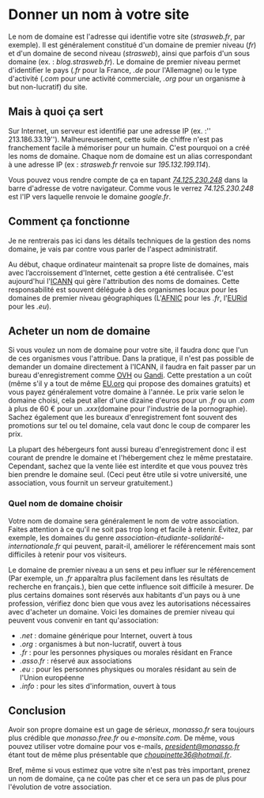 # Donner un nom à votre site

Le nom de domaine est l'adresse qui identifie votre site (*strasweb.fr*, par exemple). Il est généralement constitué d'un domaine de premier niveau (*fr*) et d'un domaine de second niveau (*strasweb*), ainsi que parfois d'un sous domaine (ex. : *blog.strasweb.fr*). Le domaine de premier niveau permet d'identifier le pays (*.fr* pour la France, *.de* pour l'Allemagne) ou le type d'activité (*.com* pour une activité commerciale, *.org* pour un organisme à but non-lucratif) du site.

## Mais à quoi ça sert

Sur Internet, un serveur est identifié par une adresse IP (ex. :'' 213.186.33.19''). Malheureusement, cette suite de chiffre n'est pas franchement facile à mémoriser pour un humain. C'est pourquoi on a créé les noms de domaine. Chaque nom de domaine est un alias correspondant à une adresse IP (ex : *strasweb.fr* renvoie sur *195.132.199.114*).

Vous pouvez vous rendre compte de ça en tapant *[74.125.230.248](http://74.125.230.248/)* dans la barre d'adresse de votre navigateur. Comme vous le verrez *74.125.230.248* est l'IP vers laquelle renvoie le domaine *google.fr*.

## Comment ça fonctionne

Je ne rentrerais pas ici dans les détails techniques de la gestion des noms domaine, je vais par contre vous parler de l'aspect administratif.

Au début, chaque ordinateur maintenait sa propre liste de domaines, mais avec l’accroissement d'Internet, cette gestion a été centralisée. C'est aujourd'hui l'[ICANN](http://www.icann.org/) qui gère l'attribution des noms de domaines. Cette responsabilité est souvent déléguée à des organismes locaux pour les domaines de premier niveau géographiques (L'[AFNIC](http://www.afnic.fr/) pour les *.fr*, l'[EURid](http://www.eurid.eu/) pour les *.eu*).

## Acheter un nom de domaine

Si vous voulez un nom de domaine pour votre site, il faudra donc que l'un de ces organismes vous l'attribue. Dans la pratique, il n'est pas possible de demander un domaine directement à l'ICANN, il faudra en fait passer par un bureau d'enregistrement comme [OVH](https://www.ovh.com/fr/index.xml) ou [Gandi](https://www.gandi.net/).
 Cette prestation a un coût (même s'il y a tout de même [EU.org](http://eu.org/) qui propose des domaines gratuits) et vous payez généralement votre domaine à l'année. Le prix varie selon le domaine choisi, cela peut aller d'une dizaine d'euros pour un *.fr* ou un *.com* à plus de 60 € pour un *.xxx*(domaine pour l'industrie de la pornographie). Sachez également que les bureaux d'enregistrement font souvent des promotions sur tel ou tel domaine, cela vaut donc le coup de comparer les prix.

La plupart des hébergeurs font aussi bureau d'enregistrement donc il est courant de prendre le domaine et l'hébergement chez le même prestataire. Cependant, sachez que la vente liée est interdite et que vous pouvez très bien prendre le domaine seul. (Ceci peut être utile si votre université, une association, vous fournit un serveur gratuitement.)

### Quel nom de domaine choisir

Votre nom de domaine sera généralement le nom de votre association. Faites attention à ce qu'il ne soit pas trop long et facile à retenir. Évitez, par exemple, les domaines du genre *association-étudiante-solidarité-internationale.fr* qui peuvent, parait-il, améliorer le référencement mais sont difficiles à retenir pour vos visiteurs.

Le domaine de premier niveau a un sens et peu influer sur le référencement (Par exemple, un *.fr* apparaîtra plus facilement dans les résultats de recherche en français.), bien que cette influence soit difficile à mesurer.
 De plus certains domaines sont réservés aux habitants d'un pays ou à une profession, vérifiez donc bien que vous avez les autorisations nécessaires avec d'acheter un domaine.
 Voici les domaines de premier niveau qui peuvent vous convenir en tant qu'association:

* *.net* : domaine générique pour Internet, ouvert à tous
* *.org* : organismes à but non-lucratif, ouvert à tous
* *.fr* : pour les personnes physiques ou morales résidant en France
* *.asso.fr* : réservé aux associations
* *.eu* : pour les personnes physiques ou morales résidant au sein de l'Union européenne
* *.info* : pour les sites d'information, ouvert à tous

## Conclusion

Avoir son propre domaine est un gage de sérieux, *monasso.fr* sera toujours plus crédible que *monasso.free.fr* ou *e-monsite.com*.
 De même, vous pouvez utiliser votre domaine pour vos e-mails, *president@monasso.fr* étant tout de même plus présentable que *choupinette36@hotmail.fr*.

Bref, même si vous estimez que votre site n'est pas très important, prenez un nom de domaine, ça ne coûte pas cher et ce sera un pas de plus pour l'évolution de votre association.
